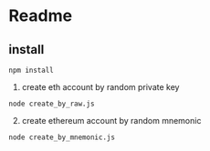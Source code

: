 # Readme

## install
```
npm install
```

1. create eth account by random private key 

```
node create_by_raw.js 
```

2. create ethereum account by random  mnemonic

```
node create_by_mnemonic.js
```
